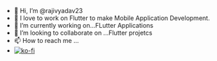 - 👋 Hi, I’m @rajivyadav23
- 👀 I love to work on Flutter to make Mobile Application Development.
- 🌱 I’m currently working on...FLutter Applications
- 💞️ I’m looking to collaborate on ...Flutter projetcs
- 📫 How to reach me ...
- [![ko-fi](https://ko-fi.com/img/githubbutton_sm.svg)](https://ko-fi.com/L4L71W76G)

<!---
rajivyadav23/rajivyadav23 is a ✨ special ✨ repository because its `README.md` (this file) appears on your GitHub profile.
You can click the Preview link to take a look at your changes.
--->
